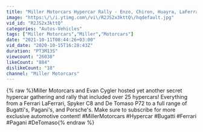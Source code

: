 ```yaml
---
title: "Miller Motorcars Hypercar Rally - Enzo, Chiron, Huayra, LaFerrari and MORE!"
image: "https:\/\/i.ytimg.com\/vi\/R2JS2x3kttQ\/hqdefault.jpg"
vid_id: "R2JS2x3kttQ"
categories: "Autos-Vehicles"
tags: ["Miller Motorcars","Miller","Motorcars"]
date: "2021-10-11T08:44:26+03:00"
vid_date: "2020-10-15T16:28:43Z"
duration: "PT3M13S"
viewcount: "26038"
likeCount: "884"
dislikeCount: "18"
channel: "Miller Motorcars"
---
```

{% raw %}Miller Motorcars and Evan Cygler hosted yet another secret hypercar gathering and rally that included over 25 hypercars! Everything from a Ferrari LaFerrari, Spyker C8 and De Tomaso P72 to a full range of Bugatti's, Pagani's, and Porsche's. Make sure to subscribe for more exclusive automotive content! #MillerMotorcars #Hypercar #Bugatti #Ferrari #Pagani #DeTomaso{% endraw %}

